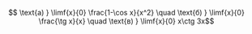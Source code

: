 $$ \text{а) } \limf{x}{0} \frac{1-\cos x}{x^2} \quad \text{б) } \limf{x}{0} \frac{\tg x}{x} \quad \text{в) } \limf{x}{0} x\ctg 3x$$
